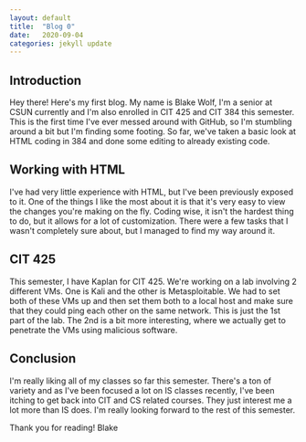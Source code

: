 ```yaml
---
layout: default
title:  "Blog 0"
date:   2020-09-04
categories: jekyll update
---
```


<h2>Introduction</h2>
Hey there! Here's my first blog. My name is Blake Wolf, I'm a senior at CSUN currently and I'm also enrolled in CIT 425 and CIT 384 this semester. This is the first time I've ever messed around with GitHub, so I'm stumbling around a bit but I'm finding some footing. So far, we've taken a basic look at HTML coding in 384 and done some editing to already existing code. 

<h2>Working with HTML</h2>
I've had very little experience with HTML, but I've been previously exposed to it. One of the things I like the most about it is that it's very easy to view the changes you're making on the fly. Coding wise, it isn't the hardest thing to do, but it allows for a lot of customization. There were a few tasks that I wasn't completely sure about, but I managed to find my way around it.

<h2>CIT 425</h2>
This semester, I have Kaplan for CIT 425. We're working on a lab involving 2 different VMs. One is Kali and the other is Metasploitable. We had to set both of these VMs up and then set them both to a local host and make sure that they could ping each other on the same network. This is just the 1st part of the lab. The 2nd is a bit more interesting, where we actually get to penetrate the VMs using malicious software. 

<h2>Conclusion</h2>
I'm really liking all of my classes so far this semester. There's a ton of variety and as I've been focused a lot on IS classes recently, I've been itching to get back into CIT and CS related courses. They just interest me a lot more than IS does. I'm really looking forward to the rest of this semester. 

Thank you for reading! 
Blake
